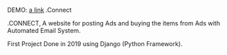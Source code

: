 DEMO: [a link](https://grietconnect.pythonanywhere.com)
.Connect 

.CONNECT, A website for posting Ads and buying the items from Ads with Automated Email System.

First Project Done in 2019 using Django (Python Framework).
